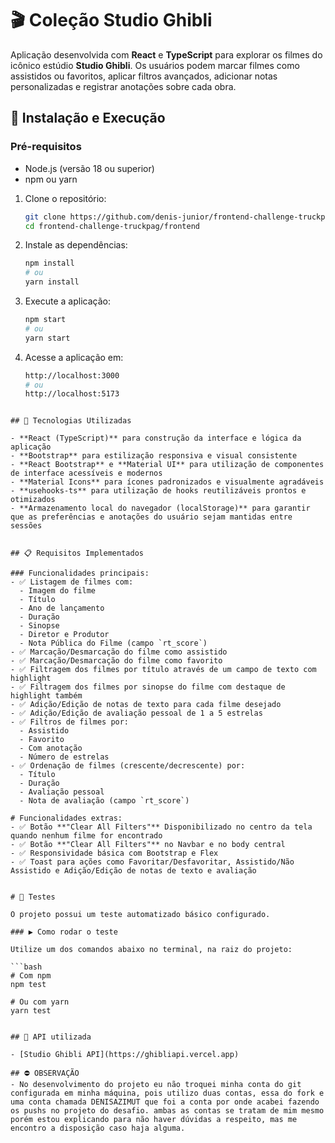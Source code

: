 # 🎬 Coleção Studio Ghibli

Aplicação desenvolvida com **React** e **TypeScript** para explorar os filmes do icônico estúdio **Studio Ghibli**. Os usuários podem marcar filmes como assistidos ou favoritos, aplicar filtros avançados, adicionar notas personalizadas e registrar anotações sobre cada obra.

## 🚀 Instalação e Execução

### Pré-requisitos

- Node.js (versão 18 ou superior)
- npm ou yarn

1. Clone o repositório:

   ```bash
   git clone https://github.com/denis-junior/frontend-challenge-truckpag.git
   cd frontend-challenge-truckpag/frontend
   ```

2. Instale as dependências:

   ```bash
   npm install
   # ou
   yarn install
   ```

3. Execute a aplicação:

   ```bash
   npm start
   # ou
   yarn start
   ```

4. Acesse a aplicação em:
   
   ```bash
   http://localhost:3000
   # ou
   http://localhost:5173
   ```

````

## 🚀 Tecnologias Utilizadas

- **React (TypeScript)** para construção da interface e lógica da aplicação
- **Bootstrap** para estilização responsiva e visual consistente
- **React Bootstrap** e **Material UI** para utilização de componentes de interface acessíveis e modernos
- **Material Icons** para ícones padronizados e visualmente agradáveis
- **usehooks-ts** para utilização de hooks reutilizáveis prontos e otimizados
- **Armazenamento local do navegador (localStorage)** para garantir que as preferências e anotações do usuário sejam mantidas entre sessões


## 📋 Requisitos Implementados

### Funcionalidades principais:
- ✅ Listagem de filmes com:
  - Imagem do filme
  - Título
  - Ano de lançamento
  - Duração
  - Sinopse
  - Diretor e Produtor
  - Nota Pública do Filme (campo `rt_score`)
- ✅ Marcação/Desmarcação do filme como assistido
- ✅ Marcação/Desmarcação do filme como favorito
- ✅ Filtragem dos filmes por título através de um campo de texto com highlight
- ✅ Filtragem dos filmes por sinopse do filme com destaque de highlight também
- ✅ Adição/Edição de notas de texto para cada filme desejado
- ✅ Adição/Edição de avaliação pessoal de 1 a 5 estrelas
- ✅ Filtros de filmes por:
  - Assistido
  - Favorito
  - Com anotação
  - Número de estrelas
- ✅ Ordenação de filmes (crescente/decrescente) por:
  - Título
  - Duração
  - Avaliação pessoal
  - Nota de avaliação (campo `rt_score`)

# Funcionalidades extras:
- ✅ Botão **"Clear All Filters"** Disponibilizado no centro da tela quando nenhum filme for encontrado
- ✅ Botão **"Clear All Filters"** no Navbar e no body central
- ✅ Responsividade básica com Bootstrap e Flex
- ✅ Toast para ações como Favoritar/Desfavoritar, Assistido/Não Assistido e Adição/Edição de notas de texto e avaliação


# 🧪 Testes

O projeto possui um teste automatizado básico configurado.

### ▶️ Como rodar o teste

Utilize um dos comandos abaixo no terminal, na raiz do projeto:

```bash
# Com npm
npm test

# Ou com yarn
yarn test


## 🔗 API utilizada

- [Studio Ghibli API](https://ghibliapi.vercel.app)

## ⛔ OBSERVAÇÃO
- No desenvolvimento do projeto eu não troquei minha conta do git configurada em minha máquina, pois utilizo duas contas, essa do fork e uma conta chamada DENISAZIMUT que foi a conta por onde acabei fazendo os pushs no projeto do desafio. ambas as contas se tratam de mim mesmo porém estou explicando para não haver dúvidas a respeito, mas me encontro a disposição caso haja alguma.
